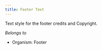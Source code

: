 ```yaml
---
title: Footer Text
---
```

Text style for the footer credits and Copyright.

*Belongs to*

* Organism: Footer
